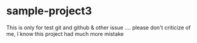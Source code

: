 # sample-project3
This is only for test git and github &amp; other issue .... please don't criticize of me, I know this project had much more mistake
